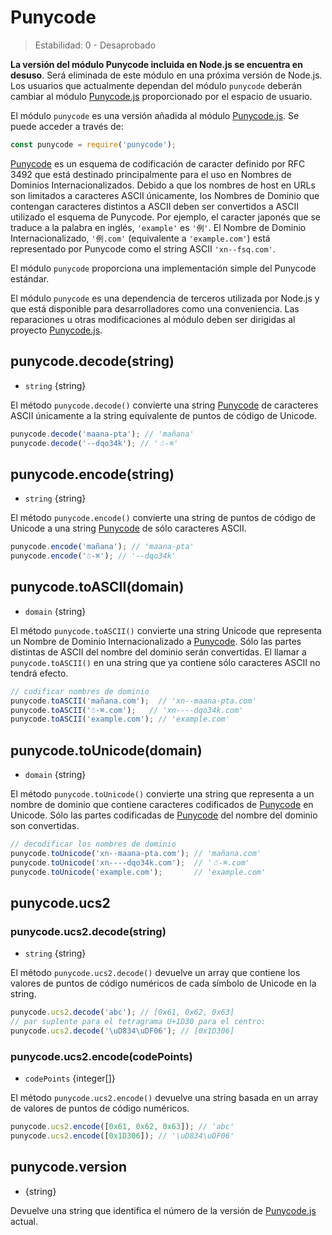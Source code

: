 # Punycode

<!-- YAML
changes:

  - version: v7.0.0
    pr-url: https://github.com/nodejs/node/pull/7941
    description: Accessing this module will now emit a deprecation warning.
-->

<!--introduced_in=v0.10.0-->

> Estabilidad: 0 - Desaprobado

**La versión del módulo Punycode incluida en Node.js se encuentra en desuso**. Será eliminada de este módulo en una próxima versión de Node.js. Los usuarios que actualmente dependan del módulo `punycode` deberán cambiar al módulo [Punycode.js](https://mths.be/punycode) proporcionado por el espacio de usuario.

El módulo `punycode` es una versión añadida al módulo [Punycode.js](https://mths.be/punycode). Se puede acceder a través de:

```js
const punycode = require('punycode');
```

[Punycode](https://tools.ietf.org/html/rfc3492) es un esquema de codificación de caracter definido por RFC 3492 que está destinado principalmente para el uso en Nombres de Dominios Internacionalizados. Debido a que los nombres de host en URLs son limitados a caracteres ASCII únicamente, los Nombres de Dominio que contengan caracteres distintos a ASCII deben ser convertidos a ASCII utilizado el esquema de Punycode. Por ejemplo, el caracter japonés que se traduce a la palabra en inglés, `'example'` es `'例'`. El Nombre de Dominio Internacionalizado, `'例.com'` (equivalente a `'example.com'`) está representado por Punycode como el string ASCII `'xn--fsq.com'`.

El módulo `punycode` proporciona una implementación simple del Punycode estándar.

El módulo `punycode` es una dependencia de terceros utilizada por Node.js y que está disponible para desarrolladores como una conveniencia. Las reparaciones u otras modificaciones al módulo deben ser dirigidas al proyecto [Punycode.js](https://mths.be/punycode).

## punycode.decode(string)

<!-- YAML
added: v0.5.1
-->

* `string` {string}

El método `punycode.decode()` convierte una string [Punycode](https://tools.ietf.org/html/rfc3492) de caracteres ASCII únicamente a la string equivalente de puntos de código de Unicode.

```js
punycode.decode('maana-pta'); // 'mañana'
punycode.decode('--dqo34k'); // '☃-⌘'
```

## punycode.encode(string)

<!-- YAML
added: v0.5.1
-->

* `string` {string}

El método `punycode.encode()` convierte una string de puntos de código de Unicode a una string [Punycode](https://tools.ietf.org/html/rfc3492) de sólo caracteres ASCII.

```js
punycode.encode('mañana'); // 'maana-pta'
punycode.encode('☃-⌘'); // '--dqo34k'
```

## punycode.toASCII(domain)

<!-- YAML
added: v0.6.1
-->

* `domain` {string}

El método `punycode.toASCII()` convierte una string Unicode que representa un Nombre de Dominio Internacionalizado a [Punycode](https://tools.ietf.org/html/rfc3492). Sólo las partes distintas de ASCII del nombre del dominio serán convertidas. El llamar a `punycode.toASCII()` en una string que ya contiene sólo caracteres ASCII no tendrá efecto.

```js
// codificar nombres de dominio
punycode.toASCII('mañana.com');  // 'xn--maana-pta.com'
punycode.toASCII('☃-⌘.com');   // 'xn----dqo34k.com'
punycode.toASCII('example.com'); // 'example.com'
```

## punycode.toUnicode(domain)

<!-- YAML
added: v0.6.1
-->

* `domain` {string}

El método `punycode.toUnicode()` convierte una string que representa a un nombre de dominio que contiene caracteres codificados de [Punycode](https://tools.ietf.org/html/rfc3492) en Unicode. Sólo las partes codificadas de [Punycode](https://tools.ietf.org/html/rfc3492) del nombre del dominio son convertidas.

```js
// decodificar los nombres de dominio
punycode.toUnicode('xn--maana-pta.com'); // 'mañana.com'
punycode.toUnicode('xn----dqo34k.com');  // '☃-⌘.com'
punycode.toUnicode('example.com');       // 'example.com'
```

## punycode.ucs2

<!-- YAML
added: v0.7.0
-->

### punycode.ucs2.decode(string)

<!-- YAML
added: v0.7.0
-->

* `string` {string}

El método `punycode.ucs2.decode()` devuelve un array que contiene los valores de puntos de código numéricos de cada símbolo de Unicode en la string.

```js
punycode.ucs2.decode('abc'); // [0x61, 0x62, 0x63]
// par suplente para el tetragrama U+1D30 para el centro:
punycode.ucs2.decode('\uD834\uDF06'); // [0x1D306]
```

### punycode.ucs2.encode(codePoints)

<!-- YAML
added: v0.7.0
-->

* `codePoints` {integer[]}

El método `punycode.ucs2.encode()` devuelve una string basada en un array de valores de puntos de código numéricos.

```js
punycode.ucs2.encode([0x61, 0x62, 0x63]); // 'abc'
punycode.ucs2.encode([0x1D306]); // '\uD834\uDF06'
```

## punycode.version

<!-- YAML
added: v0.6.1
-->

* {string}

Devuelve una string que identifica el número de la versión de [Punycode.js](https://mths.be/punycode) actual.